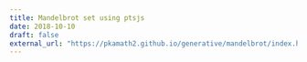```yaml
---
title: Mandelbrot set using ptsjs
date: 2018-10-10
draft: false
external_url: "https://pkamath2.github.io/generative/mandelbrot/index.html"
---
```



